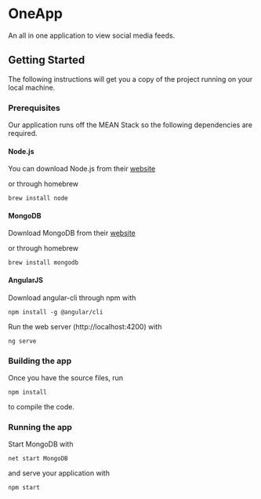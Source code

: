 # OneApp

An all in one application to view social media feeds.

## Getting Started

The following instructions will get you a copy of the project running on your local machine. 

### Prerequisites

Our application runs off the MEAN Stack so the following dependencies are required.

#### Node.js

You can download Node.js from their [website](https://nodejs.org/en/download/)

or through homebrew 

```
brew install node
```

#### MongoDB

Download MongoDB from their [website](https://www.mongodb.com/download-center#community)

or through homebrew

```
brew install mongodb
```

#### AngularJS

Download angular-cli through npm with 

```
npm install -g @angular/cli
```

Run the web server (http://localhost:4200) with

```
ng serve
```

### Building the app

Once you have the source files, run 

```
npm install
```

to compile the code. 

### Running the app

Start MongoDB with 

```
net start MongoDB
```

and serve your application with

```
npm start
```
